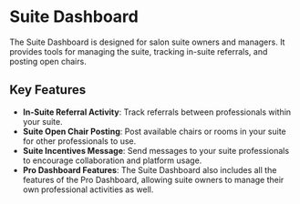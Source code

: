 # Suite Dashboard

The Suite Dashboard is designed for salon suite owners and managers. It provides tools for managing the suite, tracking in-suite referrals, and posting open chairs.

## Key Features

- **In-Suite Referral Activity**: Track referrals between professionals within your suite.
- **Suite Open Chair Posting**: Post available chairs or rooms in your suite for other professionals to use.
- **Suite Incentives Message**: Send messages to your suite professionals to encourage collaboration and platform usage.
- **Pro Dashboard Features**: The Suite Dashboard also includes all the features of the Pro Dashboard, allowing suite owners to manage their own professional activities as well.
